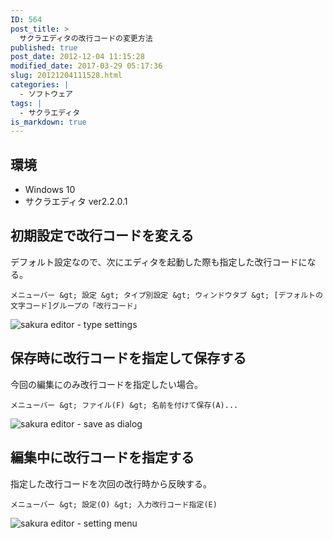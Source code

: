 ```yaml
---
ID: 564
post_title: >
  サクラエディタの改行コードの変更方法
published: true
post_date: 2012-12-04 11:15:28
modified_date: 2017-03-29 05:17:36
slug: 20121204111528.html
categories: |
  - ソフトウェア
tags: |
  - サクラエディタ
is_markdown: true
---
```

## 環境

* Windows 10
* サクラエディタ ver2.2.0.1

<!--more-->

## 初期設定で改行コードを変える

デフォルト設定なので、次にエディタを起動した際も指定した改行コードになる。

```
メニューバー &gt; 設定 &gt; タイプ別設定 &gt; ウィンドウタブ &gt; [デフォルトの文字コード]グループの「改行コード」
```
![sakura editor - type settings](https://i.imgur.com/Y0Oosab.png)


## 保存時に改行コードを指定して保存する

今回の編集にのみ改行コードを指定したい場合。

```
メニューバー &gt; ファイル(F) &gt; 名前を付けて保存(A)...
```

![sakura editor - save as dialog](https://i.imgur.com/g3Gcwgo.png)


## 編集中に改行コードを指定する

指定した改行コードを次回の改行時から反映する。

```
メニューバー &gt; 設定(O) &gt; 入力改行コード指定(E)
```
![sakura editor - setting menu](https://i.imgur.com/dz114tN.png?1)